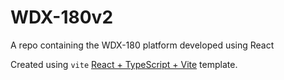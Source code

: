 # WDX-180v2

A repo containing the WDX-180 platform developed using React

Created using `vite` [React + TypeScript + Vite](VITE.md) template.
